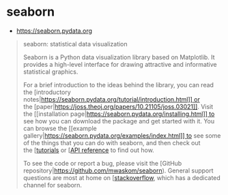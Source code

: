 # seaborn
* https://seaborn.pydata.org

> seaborn: statistical data visualization
>
> Seaborn is a Python data visualization library based on Matplotlib. It provides a high-level interface for drawing attractive and informative statistical graphics.
> 
> For a brief introduction to the ideas behind the library, you can read the [introductory notes|https://seaborn.pydata.org/tutorial/introduction.html]] or the [paper|https://joss.theoj.org/papers/10.21105/joss.03021]]. Visit the [[installation page|https://seaborn.pydata.org/installing.html]] to see how you can download the package and get started with it. You can browse the [[example gallery|https://seaborn.pydata.org/examples/index.html]] to see some of the things that you can do with seaborn, and then check out the [[tutorials](https://seaborn.pydata.org/tutorial.html) or [[API reference](https://seaborn.pydata.org/api.html) to find out how.
> 
> To see the code or report a bug, please visit the [GitHub repository|https://github.com/mwaskom/seaborn). General support questions are most at home on [[stackoverflow](https://stackoverflow.com/questions/tagged/seaborn/), which has a dedicated channel for seaborn.